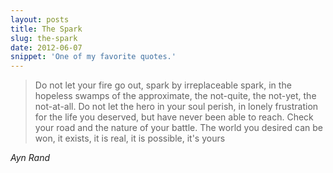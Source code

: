 ```yaml
---
layout: posts
title: The Spark
slug: the-spark
date: 2012-06-07
snippet: 'One of my favorite quotes.'
---
```


>Do not let your fire go out, spark by irreplaceable spark, in the hopeless swamps of the approximate, the not-quite, the not-yet, the not-at-all. Do not let the hero in your soul perish, in lonely frustration for the life you deserved, but have never been able to reach. Check your road and the nature of your battle. The world you desired can be won, it exists, it is real, it is possible, it's yours

<cite>Ayn Rand</cite>
